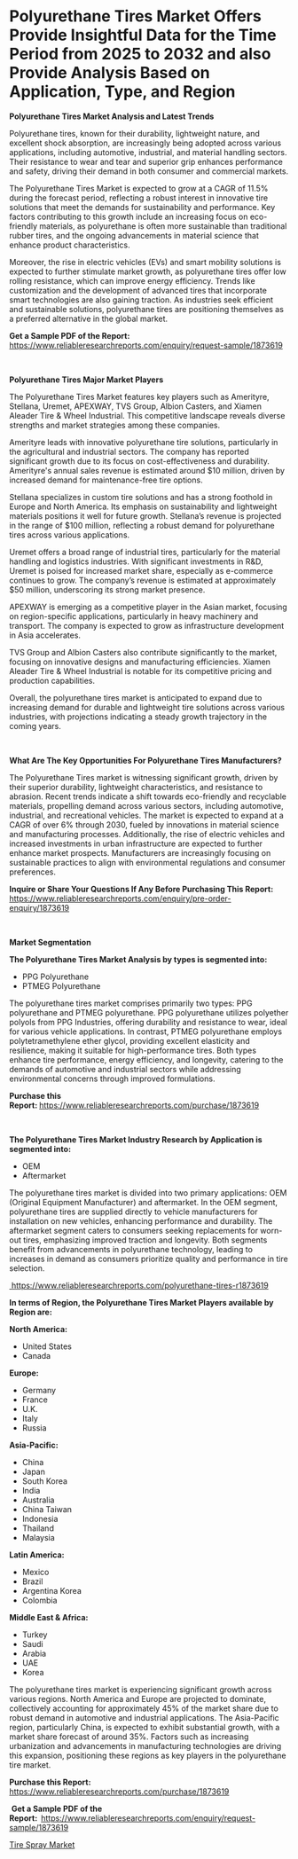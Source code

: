 <p><h1>Polyurethane Tires Market Offers Provide Insightful Data for the Time Period from 2025 to 2032 and also Provide Analysis Based on Application, Type, and Region</h1></p><p><strong>Polyurethane Tires Market Analysis and Latest Trends</strong></p>
<p><p>Polyurethane tires, known for their durability, lightweight nature, and excellent shock absorption, are increasingly being adopted across various applications, including automotive, industrial, and material handling sectors. Their resistance to wear and tear and superior grip enhances performance and safety, driving their demand in both consumer and commercial markets.</p><p>The Polyurethane Tires Market is expected to grow at a CAGR of 11.5% during the forecast period, reflecting a robust interest in innovative tire solutions that meet the demands for sustainability and performance. Key factors contributing to this growth include an increasing focus on eco-friendly materials, as polyurethane is often more sustainable than traditional rubber tires, and the ongoing advancements in material science that enhance product characteristics.</p><p>Moreover, the rise in electric vehicles (EVs) and smart mobility solutions is expected to further stimulate market growth, as polyurethane tires offer low rolling resistance, which can improve energy efficiency. Trends like customization and the development of advanced tires that incorporate smart technologies are also gaining traction. As industries seek efficient and sustainable solutions, polyurethane tires are positioning themselves as a preferred alternative in the global market.</p></p>
<p><strong>Get a Sample PDF of the Report:&nbsp;</strong> <a href="https://www.reliableresearchreports.com/enquiry/request-sample/1873619?utm_campaign=3093&utm_medium=2&utm_source=Github&utm_content=ia&utm_term=30032025&utm_id=polyurethane-tires">https://www.reliableresearchreports.com/enquiry/request-sample/1873619</a></p>
<p>&nbsp;</p>
<p><strong>Polyurethane Tires Major Market Players</strong></p>
<p><p>The Polyurethane Tires Market features key players such as Amerityre, Stellana, Uremet, APEXWAY, TVS Group, Albion Casters, and Xiamen Aleader Tire & Wheel Industrial. This competitive landscape reveals diverse strengths and market strategies among these companies.</p><p>Amerityre leads with innovative polyurethane tire solutions, particularly in the agricultural and industrial sectors. The company has reported significant growth due to its focus on cost-effectiveness and durability. Amerityre's annual sales revenue is estimated around $10 million, driven by increased demand for maintenance-free tire options.</p><p>Stellana specializes in custom tire solutions and has a strong foothold in Europe and North America. Its emphasis on sustainability and lightweight materials positions it well for future growth. Stellana’s revenue is projected in the range of $100 million, reflecting a robust demand for polyurethane tires across various applications.</p><p>Uremet offers a broad range of industrial tires, particularly for the material handling and logistics industries. With significant investments in R&D, Uremet is poised for increased market share, especially as e-commerce continues to grow. The company’s revenue is estimated at approximately $50 million, underscoring its strong market presence.</p><p>APEXWAY is emerging as a competitive player in the Asian market, focusing on region-specific applications, particularly in heavy machinery and transport. The company is expected to grow as infrastructure development in Asia accelerates.</p><p>TVS Group and Albion Casters also contribute significantly to the market, focusing on innovative designs and manufacturing efficiencies. Xiamen Aleader Tire & Wheel Industrial is notable for its competitive pricing and production capabilities.</p><p>Overall, the polyurethane tires market is anticipated to expand due to increasing demand for durable and lightweight tire solutions across various industries, with projections indicating a steady growth trajectory in the coming years.</p></p>
<p>&nbsp;</p>
<p><strong>What Are The Key Opportunities For Polyurethane Tires Manufacturers?</strong></p>
<p><p>The Polyurethane Tires market is witnessing significant growth, driven by their superior durability, lightweight characteristics, and resistance to abrasion. Recent trends indicate a shift towards eco-friendly and recyclable materials, propelling demand across various sectors, including automotive, industrial, and recreational vehicles. The market is expected to expand at a CAGR of over 6% through 2030, fueled by innovations in material science and manufacturing processes. Additionally, the rise of electric vehicles and increased investments in urban infrastructure are expected to further enhance market prospects. Manufacturers are increasingly focusing on sustainable practices to align with environmental regulations and consumer preferences.</p></p>
<p><strong>Inquire or Share Your Questions If Any Before Purchasing This Report:</strong> <a href="https://www.reliableresearchreports.com/enquiry/pre-order-enquiry/1873619?utm_campaign=3093&utm_medium=2&utm_source=Github&utm_content=ia&utm_term=30032025&utm_id=polyurethane-tires">https://www.reliableresearchreports.com/enquiry/pre-order-enquiry/1873619</a></p>
<p>&nbsp;</p>
<p><strong>Market Segmentation</strong></p>
<p><strong>The Polyurethane Tires Market Analysis by types is segmented into:</strong></p>
<p><ul><li>PPG Polyurethane</li><li>PTMEG Polyurethane</li></ul></p>
<p><p>The polyurethane tires market comprises primarily two types: PPG polyurethane and PTMEG polyurethane. PPG polyurethane utilizes polyether polyols from PPG Industries, offering durability and resistance to wear, ideal for various vehicle applications. In contrast, PTMEG polyurethane employs polytetramethylene ether glycol, providing excellent elasticity and resilience, making it suitable for high-performance tires. Both types enhance tire performance, energy efficiency, and longevity, catering to the demands of automotive and industrial sectors while addressing environmental concerns through improved formulations.</p></p>
<p><strong>Purchase this Report:&nbsp;</strong><a href="https://www.reliableresearchreports.com/purchase/1873619?utm_campaign=3093&utm_medium=2&utm_source=Github&utm_content=ia&utm_term=30032025&utm_id=polyurethane-tires">https://www.reliableresearchreports.com/purchase/1873619</a></p>
<p>&nbsp;</p>
<p><strong>The Polyurethane Tires Market Industry Research by Application is segmented into:</strong></p>
<p><ul><li>OEM</li><li>Aftermarket</li></ul></p>
<p><p>The polyurethane tires market is divided into two primary applications: OEM (Original Equipment Manufacturer) and aftermarket. In the OEM segment, polyurethane tires are supplied directly to vehicle manufacturers for installation on new vehicles, enhancing performance and durability. The aftermarket segment caters to consumers seeking replacements for worn-out tires, emphasizing improved traction and longevity. Both segments benefit from advancements in polyurethane technology, leading to increases in demand as consumers prioritize quality and performance in tire selection.</p></p>
<p><a href="https://www.reliableresearchreports.com/polyurethane-tires-r1873619?utm_campaign=3093&utm_medium=2&utm_source=Github&utm_content=ia&utm_term=30032025&utm_id=polyurethane-tires">&nbsp;https://www.reliableresearchreports.com/polyurethane-tires-r1873619</a></p>
<p><strong>In terms of Region, the Polyurethane Tires Market Players available by Region are:</strong></p>
<p>
    <p> <strong> North America: </strong>
        <ul>
            <li>United States</li>
            <li>Canada</li>
        </ul>
        </p> 
    <p> <strong> Europe: </strong>
        <ul>
            <li>Germany</li>
            <li>France</li>
            <li>U.K.</li>
            <li>Italy</li>
            <li>Russia</li>
        </ul>
        </p> 
    <p> <strong> Asia-Pacific: </strong>
        <ul>
            <li>China</li>
            <li>Japan</li>
            <li>South Korea</li>
            <li>India</li>
            <li>Australia</li>
            <li>China Taiwan</li>
            <li>Indonesia</li>
            <li>Thailand</li>
            <li>Malaysia</li>
        </ul>
        </p> 
    <p> <strong> Latin America: </strong>
        <ul>
            <li>Mexico</li>
            <li>Brazil</li>
            <li>Argentina Korea</li>
            <li>Colombia</li>
        </ul>
        </p> 
    <p> <strong> Middle East & Africa: </strong>
        <ul>
            <li>Turkey</li>
            <li>Saudi</li>
            <li>Arabia</li>
            <li>UAE</li>
            <li>Korea</li>
        </ul>
    </p>
    </p>
<p><p>The polyurethane tires market is experiencing significant growth across various regions. North America and Europe are projected to dominate, collectively accounting for approximately 45% of the market share due to robust demand in automotive and industrial applications. The Asia-Pacific region, particularly China, is expected to exhibit substantial growth, with a market share forecast of around 35%. Factors such as increasing urbanization and advancements in manufacturing technologies are driving this expansion, positioning these regions as key players in the polyurethane tire market.</p></p>
<p><strong>Purchase this Report: </strong><a href="https://www.reliableresearchreports.com/purchase/1873619?utm_campaign=3093&utm_medium=2&utm_source=Github&utm_content=ia&utm_term=30032025&utm_id=polyurethane-tires">https://www.reliableresearchreports.com/purchase/1873619</a></p>
<p>&nbsp;<strong>Get a Sample PDF of the Report:&nbsp;&nbsp;</strong><a href="https://www.reliableresearchreports.com/enquiry/request-sample/1873619?utm_campaign=3093&utm_medium=2&utm_source=Github&utm_content=ia&utm_term=30032025&utm_id=polyurethane-tires">https://www.reliableresearchreports.com/enquiry/request-sample/1873619</a></p>
<p><strong></strong></p>
<p><p><a href="https://github.com/ziwersekos/Market-Research-Report-List-1/blob/main/tire-spray-market.md?utm_campaign=3093&utm_medium=2&utm_source=Github&utm_content=ia&utm_term=30032025&utm_id=polyurethane-tires">Tire Spray Market</a></p></p>